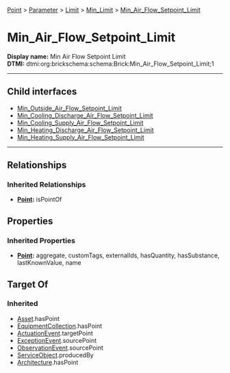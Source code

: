 [Point](../../../../Point.md) > [Parameter](../../../Parameter.md) > [Limit](../../Limit.md) > [Min_Limit](../Min_Limit.md) > [Min_Air_Flow_Setpoint_Limit](#)
# Min_Air_Flow_Setpoint_Limit

**Display name:** Min Air Flow Setpoint Limit<br />
**DTMI:** dtmi:org:brickschema:schema:Brick:Min_Air_Flow_Setpoint_Limit;1

---


## Child interfaces
* [Min_Outside_Air_Flow_Setpoint_Limit](Min_Outside_Air_Flow_Setpoint_Limit.md)
* [Min_Cooling_Discharge_Air_Flow_Setpoint_Limit](Min_Cooling_Discharge_Air_Flow_Setpoint_Limit/Min_Cooling_Discharge_Air_Flow_Setpoint_Limit.md)
* [Min_Cooling_Supply_Air_Flow_Setpoint_Limit](Min_Cooling_Supply_Air_Flow_Setpoint_Limit/Min_Cooling_Supply_Air_Flow_Setpoint_Limit.md)
* [Min_Heating_Discharge_Air_Flow_Setpoint_Limit](Min_Heating_Discharge_Air_Flow_Setpoint_Limit/Min_Heating_Discharge_Air_Flow_Setpoint_Limit.md)
* [Min_Heating_Supply_Air_Flow_Setpoint_Limit](Min_Heating_Supply_Air_Flow_Setpoint_Limit/Min_Heating_Supply_Air_Flow_Setpoint_Limit.md)

---
## Relationships
### Inherited Relationships
* **[Point](../../../../Point.md):** isPointOf
## Properties
### Inherited Properties
* **[Point](../../../../Point.md):** aggregate, customTags, externalIds, hasQuantity, hasSubstance, lastKnownValue, name
## Target Of
### Inherited
* [Asset](../../../../../Asset/Asset.md).hasPoint
* [EquipmentCollection](../../../../../Collection/AssetCollection/EquipmentCollection/EquipmentCollection.md).hasPoint
* [ActuationEvent](../../../../../Event/PointEvent/ActuationEvent.md).targetPoint
* [ExceptionEvent](../../../../../Event/PointEvent/ExceptionEvent.md).sourcePoint
* [ObservationEvent](../../../../../Event/PointEvent/ObservationEvent.md).sourcePoint
* [ServiceObject](../../../../../Information/ServiceObject/ServiceObject.md).producedBy
* [Architecture](../../../../../Space/Architecture/Architecture.md).hasPoint
